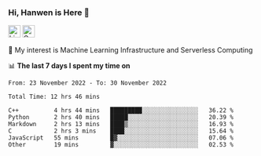 ### Hi, Hanwen is Here 👋
<p>
	<a href="https://www.linkedin.com/in/liu-hanwen/"><img src="https://img.shields.io/badge/@hanwen-0A66C2?style=flat&logo=LinkedIn&logoColor=white" alt="Linkedin"  height="25px"/></a> 
	<a href="https://scholar.google.com/citations?user=HDF0su0AAAAJ"><img src="https://img.shields.io/badge/scholar-4385FE.svg?&style=plastic&logo=google-scholar&logoColor=white" alt="Google Scholar" height="25px"> </a>
</p>
🌱 My interest is Machine Learning Infrastructure and Serverless Computing

📊 **The last 7 days I spent my time on** 
<!--START_SECTION:waka-->

```text
From: 23 November 2022 - To: 30 November 2022

Total Time: 12 hrs 46 mins

C++          4 hrs 44 mins   █████████░░░░░░░░░░░░░░░░   36.22 %
Python       2 hrs 40 mins   █████░░░░░░░░░░░░░░░░░░░░   20.39 %
Markdown     2 hrs 13 mins   ████▒░░░░░░░░░░░░░░░░░░░░   16.93 %
C            2 hrs 3 mins    ████░░░░░░░░░░░░░░░░░░░░░   15.64 %
JavaScript   55 mins         █▓░░░░░░░░░░░░░░░░░░░░░░░   07.06 %
Other        19 mins         ▓░░░░░░░░░░░░░░░░░░░░░░░░   02.53 %
```

<!--END_SECTION:waka-->


<!--
**david990917/david990917** is a ✨ _special_ ✨ repository because its `README.md` (this file) appears on your GitHub profile.

Here are some ideas to get you started:

- 🔭 I’m currently working on ...
- 🌱 I’m currently learning ...
- 👯 I’m looking to collaborate on ...
- 🤔 I’m looking for help with ...
- 💬 Ask me about ...
- 📫 How to reach me: ...
- 😄 Pronouns: ...
- ⚡ Fun fact: ...
-->
